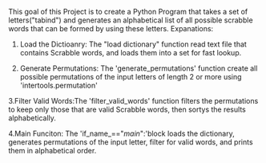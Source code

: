 This goal of this Project is to create a Python Program that takes a set of letters("tabind") and generates an alphabetical list of all possible scrabble words that can be formed by using these letters. 
Expanations:
1. Load the Dictioanry: The "load dictionary" function read text file that contains Scrabble words, and loads them into a set for fast lookup.

2. Generate Permutations: The 'generate_permutations' function create all possible permutations of the input letters of length 2 or more using 'intertools.permutation'

3.Filter Valid Words:The 'filter_valid_words' function filters the permutations to keep only those that are valid Scrabble words, then sortys the results alphabetically. 

4.Main Funciton: The 'if_name_=="_main_":'block loads the dictionary, generates permutations of the input letter, filter for valid words, and prints them in alphabetical order. 